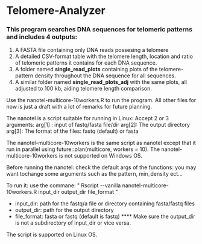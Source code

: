 # Telomere-Analyzer
### This program searches DNA sequences for telomeric patterns and includes 4 outputs:
 1. A FASTA file containing only DNA reads possesing a telomere
 2. A detailed CSV-format table with the telomere length, location and ratio of telomeric patterns it contains for each DNA sequence.
 3. A folder named **single_read_plots** containing plots of the telomere-pattern density throughout the DNA sequence for all sequences.
 4. A similar folder named **single_read_plots_adj** with the same plots, all adjusted to 100 kb, aiding telomere length comparison.
 
Use the nanotel-multicore-10workers.R to run the program.
All other files for now is just a draft with a lot of remarks for future planning.

The nanotel is a script suitable for running in Linux:
Accept 2 or 3 arguments:
arg[1] : input of fastq/fasta file/dir
arg[2]: The output directory
arg[3]: The format of the files: fastq (default) or fasta

The nanotel-multicore-10workers is the same script as nanotel except that it run in parallel using future::plan(multicore, workers = 10).
The nanotel-multicore-10workers is not supported on Windows OS.

Before running the nanotel: check the default args of the functions: you may want tochange some arguments such as the pattern, min_density ect...

To run it: use the commane:
" Rscript --vanilla nanotel-multicore-10workers.R input_dir output_dir file_format "
- input_dir: path for the fastq/a file or directory containing fasta/fastq files
- output_dir: path for the output directory
- file_format: fasta or fastq (default is fastq)
**** Make sure the output_dir is not a subdirectory of input_dir or vice versa.
 

The script is supported on Linux OS.
